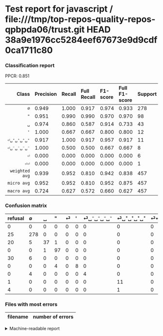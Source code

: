 # Test report for javascript / file:///tmp/top-repos-quality-repos-qpbpda06/trust.git HEAD 38a9e1976cc5284eef67673e9d9cdf0ca1711c80

### Classification report

PPCR: 0.851

| Class | Precision | Recall | Full Recall | F1-score | Full F1-score | Support | Full Support | PPCR |
|------:|:----------|:-------|:------------|:---------|:---------|:--------|:-------------|:-----|
| `∅` | 0.949| 1.000| 0.917| 0.974| 0.933| 278| 303| 0.917 |
| `"` | 0.951| 0.990| 0.990| 0.970| 0.970| 98| 98| 1.000 |
| `␣` | 0.974| 0.860| 0.587| 0.914| 0.733| 43| 63| 0.683 |
| `'` | 1.000| 0.667| 0.667| 0.800| 0.800| 12| 12| 1.000 |
| `⏎␣⁺␣⁺␣⁺␣⁺` | 0.917| 1.000| 0.917| 0.957| 0.917| 11| 12| 0.917 |
| `⏎␣⁻␣⁻␣⁻␣⁻` | 1.000| 0.500| 0.500| 0.667| 0.667| 8| 8| 1.000 |
| `⏎` | 0.000| 0.000| 0.000| 0.000| 0.000| 6| 36| 0.167 |
| `⏎⏎` | 0.000| 0.000| 0.000| 0.000| 0.000| 1| 5| 0.200 |
| `weighted avg` | 0.939| 0.952| 0.810| 0.942| 0.838| 457| 537| 0.851 |
| `micro avg` | 0.952| 0.952| 0.810| 0.952| 0.875| 457| 537| 0.851 |
| `macro avg` | 0.724| 0.627| 0.572| 0.660| 0.627| 457| 537| 0.851 |

### Confusion matrix

|refusal|  ∅| ␣| "| ⏎| '| ⏎␣⁻␣⁻␣⁻␣⁻| ⏎␣⁺␣⁺␣⁺␣⁺| ⏎⏎| 
|:---|:---|:---|:---|:---|:---|:---|:---|:---|
|0 |0 |0 |0 |0 |0 |0 |0 |0 |
|25 |278 |0 |0 |0 |0 |0 |0 |0 |
|20 |5 |37 |1 |0 |0 |0 |0 |0 |
|0 |0 |1 |97 |0 |0 |0 |0 |0 |
|30 |6 |0 |0 |0 |0 |0 |0 |0 |
|0 |0 |0 |4 |0 |8 |0 |0 |0 |
|0 |4 |0 |0 |0 |0 |4 |0 |0 |
|1 |0 |0 |0 |0 |0 |0 |11 |0 |
|4 |0 |0 |0 |0 |0 |0 |1 |0 |

### Files with most errors

| filename | number of errors|
|:----:|:-----|

<details>
    <summary>Machine-readable report</summary>
```json
{
  "cl_report": {"\"": {"f1-score": 0.9700000000000001, "precision": 0.9509803921568627, "recall": 0.9897959183673469, "support": 98}, "\u0027": {"f1-score": 0.8, "precision": 1.0, "recall": 0.6666666666666666, "support": 12}, "macro avg": {"f1-score": 0.6600623688042468, "precision": 0.7237670912625873, "recall": 0.6271159626641354, "support": 457}, "micro avg": {"f1-score": 0.9518599562363238, "precision": 0.9518599562363238, "recall": 0.9518599562363238, "support": 457}, "weighted avg": {"f1-score": 0.9420044766917449, "precision": 0.9385465008885658, "recall": 0.9518599562363238, "support": 457}, "\u2205": {"f1-score": 0.9737302977232926, "precision": 0.9488054607508533, "recall": 1.0, "support": 278}, "\u23ce": {"f1-score": 0.0, "precision": 0.0, "recall": 0.0, "support": 6}, "\u23ce\u23ce": {"f1-score": 0.0, "precision": 0.0, "recall": 0.0, "support": 1}, "\u23ce\u2423\u207a\u2423\u207a\u2423\u207a\u2423\u207a": {"f1-score": 0.9565217391304348, "precision": 0.9166666666666666, "recall": 1.0, "support": 11}, "\u23ce\u2423\u207b\u2423\u207b\u2423\u207b\u2423\u207b": {"f1-score": 0.6666666666666666, "precision": 1.0, "recall": 0.5, "support": 8}, "\u2423": {"f1-score": 0.9135802469135803, "precision": 0.9736842105263158, "recall": 0.8604651162790697, "support": 43}},
  "cl_report_full": {"\"": {"f1-score": 0.9700000000000001, "precision": 0.9509803921568627, "recall": 0.9897959183673469, "support": 98}, "\u0027": {"f1-score": 0.8, "precision": 1.0, "recall": 0.6666666666666666, "support": 12}, "macro avg": {"f1-score": 0.6273615633375418, "precision": 0.7237670912625873, "recall": 0.572240323522148, "support": 537}, "micro avg": {"f1-score": 0.8752515090543259, "precision": 0.9518599562363238, "recall": 0.8100558659217877, "support": 537}, "weighted avg": {"f1-score": 0.8376465152795509, "precision": 0.8808682277505382, "recall": 0.8100558659217877, "support": 537}, "\u2205": {"f1-score": 0.9328859060402684, "precision": 0.9488054607508533, "recall": 0.9174917491749175, "support": 303}, "\u23ce": {"f1-score": 0.0, "precision": 0.0, "recall": 0.0, "support": 36}, "\u23ce\u23ce": {"f1-score": 0.0, "precision": 0.0, "recall": 0.0, "support": 5}, "\u23ce\u2423\u207a\u2423\u207a\u2423\u207a\u2423\u207a": {"f1-score": 0.9166666666666666, "precision": 0.9166666666666666, "recall": 0.9166666666666666, "support": 12}, "\u23ce\u2423\u207b\u2423\u207b\u2423\u207b\u2423\u207b": {"f1-score": 0.6666666666666666, "precision": 1.0, "recall": 0.5, "support": 8}, "\u2423": {"f1-score": 0.7326732673267327, "precision": 0.9736842105263158, "recall": 0.5873015873015873, "support": 63}},
  "ppcr": 0.851024208566108
}
```
</details>
